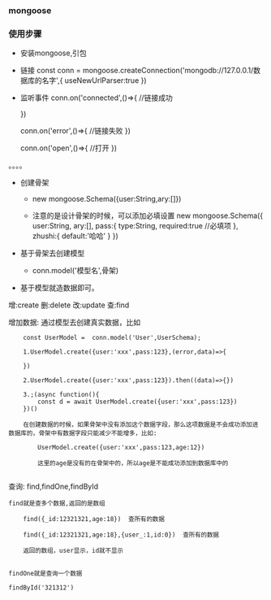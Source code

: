 ### mongoose

### 使用步骤
- 安装mongoose,引包

- 链接 const conn =  mongoose.createConnection('mongodb://127.0.0.1/数据库的名字',{
    useNewUrlParser:true
})

- 监听事件
    conn.on('connected',()=>{
        //链接成功

    })

    conn.on('error',()=>{
        //链接失败
    })

    conn.on('open',()=>{
        //打开
    })

。。。。


- 创建骨架
    - new mongoose.Schema({user:String,ary:[]})

    - 注意的是设计骨架的时候，可以添加必填设置
        new mongoose.Schema({
            user:String,
            ary:[],
            pass:{
                type:String,
                required:true    //必填项
            },
            zhushi:{
                default:'哈哈'
            }
        })



- 基于骨架去创建模型
    - conn.model('模型名',骨架)


- 基于模型就造数据即可。


增:create 删:delete 改:update 查:find

增加数据:
    通过模型去创建真实数据，比如

```
    const UserModel =  conn.model('User',UserSchema); 

    1.UserModel.create({user:'xxx',pass:123},(error,data)=>{

    })

    2.UserModel.create({user:'xxx',pass:123}).then((data)=>{})

    3.;(async function(){
        const d = await UserModel.create({user:'xxx',pass:123})
    })()

    在创建数据的时候，如果骨架中没有添加这个数据字段，那么这项数据是不会成功添加进数据库的，骨架中有数据字段只能减少不能增多，比如:

        UserModel.create({user:'xxx',pass:123,age:12})

        这里的age是没有的在骨架中的，所以age是不能成功添加到数据库中的


```

查询:
    find,findOne,findById

    find就是查多个数据,返回的是数组

        find({_id:12321321,age:18})  查所有的数据

        find({_id:12321321,age:18},{user_:1,id:0})  查所有的数据

        返回的数组，user显示，id就不显示


    findOne就是查询一个数据

    findById('321312')












